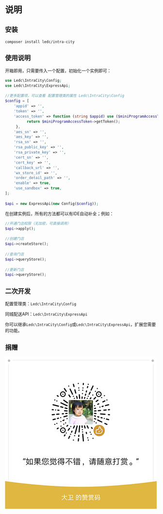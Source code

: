 # 说明


## 安装

`composer install ledc/intra-city`

## 使用说明

开箱即用，只需要传入一个配置，初始化一个实例即可：

```php
use Ledc\IntraCity\Config;
use Ledc\IntraCity\ExpressApi;

//更多配置项，可以查看 配置管理类的属性 Ledc\IntraCity\Config
$config = [
    'appid' => '',
    'token' => '',
    'access_token' => function (string $appid) use ($miniProgramAccessToken) {
          return $miniProgramAccessToken->getToken();
     },
    'aes_sn' => '',
    'aes_key' => '',
    'rsa_sn' => '',
    'rsa_public_key' => '',
    'rsa_private_key' => '',
    'cert_sn' => '',
    'cert_key' => '',
    'callback_url' => '',
    'wx_store_id' => '',
    'order_detail_path' => '',
    'enable' => true,
    'use_sandbox' => true,
];

$api = new ExpressApi(new Config($config));
```

在创建实例后，所有的方法都可以有IDE自动补全；例如：

```php
//开通门店权限（无加密，可直接调用）
$api->apply();

//创建门店
$api->createStore();

//查询门店
$api->queryStore();

//更新门店
$api->queryStore();
```



## 二次开发

配置管理类：`Ledc\IntraCity\Config`

同城配送API：`Ledc\IntraCity\ExpressApi`

你可以继承`Ledc\IntraCity\Config`或`Ledc\IntraCity\ExpressApi`，扩展您需要的功能。



## 捐赠

![reward](reward.png)